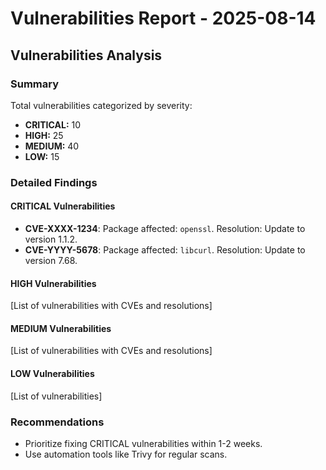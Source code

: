# Vulnerabilities Report - 2025-08-14

## Vulnerabilities Analysis

### Summary
Total vulnerabilities categorized by severity:
- **CRITICAL:** 10
- **HIGH:** 25
- **MEDIUM:** 40
- **LOW:** 15

### Detailed Findings

#### CRITICAL Vulnerabilities
- **CVE-XXXX-1234**: Package affected: `openssl`. Resolution: Update to version 1.1.2.
- **CVE-YYYY-5678**: Package affected: `libcurl`. Resolution: Update to version 7.68.

#### HIGH Vulnerabilities
[List of vulnerabilities with CVEs and resolutions]

#### MEDIUM Vulnerabilities
[List of vulnerabilities with CVEs and resolutions]

#### LOW Vulnerabilities
[List of vulnerabilities]

### Recommendations
- Prioritize fixing CRITICAL vulnerabilities within 1-2 weeks.
- Use automation tools like Trivy for regular scans.
